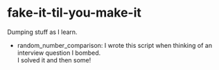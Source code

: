 # fake-it-til-you-make-it
Dumping stuff as I learn.

- random_number_comparison:  I wrote this script when 
thinking of an interview question I bombed.  
I solved it and then some!
